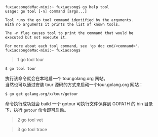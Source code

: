 ```
fuxiaosongdeMac-mini:~ fuxiaosong$ go help tool
usage: go tool [-n] command [args...]

Tool runs the go tool command identified by the arguments.
With no arguments it prints the list of known tools.

The -n flag causes tool to print the command that would be
executed but not execute it.

For more about each tool command, see 'go doc cmd/<command>'.
fuxiaosongdeMac-mini:~ fuxiaosong$ 
```


> 1 go tool tour
```
$ go tool tour
```
执行该命令就会在本地启一个 tour.golang.org 网站。  
当然也可以通过安装 tour 源码的方式来启动一个tour.golang.org 网站：
```
$ go get golang.org/x/tour/gotour
```
命令执行成功就会 build 一个 gotour 可执行文件保存到 GOPATH 的 bin 目录下，执行 `gotour` 命令即可启动。 

> 2 go tool vet

> 3 go tool trace
